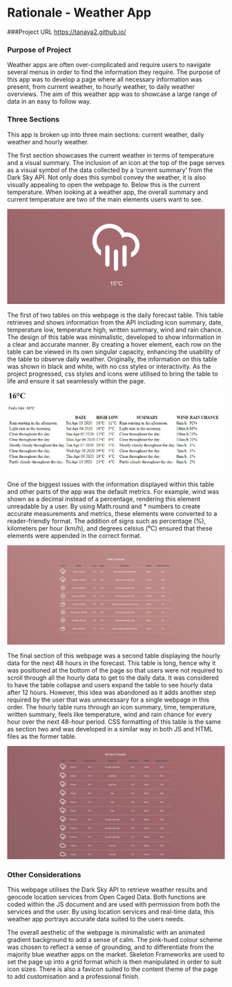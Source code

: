 # Rationale - Weather App

###Project URL
https://tanaya2.github.io/

### Purpose of Project
Weather apps are often over-complicated and require users to navigate several menus in order to find the information they require. The purpose of this app was to develop a page where all necessary information was present, from current weather, to hourly weather, to daily weather overviews. The aim of this weather app was to showcase a large range of data in an easy to follow way.


### Three Sections

This app is broken up into three main sections: current weather, daily weather and hourly weather.

The first section showcases the current weather in terms of temperature and a visual summary. The inclusion of an icon at the top of the page serves as a visual symbol of the data collected by a ‘current summary’ from the Dark Sky API. Not only does this symbol convey the weather, it is also visually appealing to open the webpage to. Below this is the current temperature. When looking at a weather app, the overall summary and current temperature are two of the main elements users want to see.

![Markdown Section One](/images/markdown_sectionone.png)

The first of two tables on this webpage is the daily forecast table. This table retrieves and shows information from the API including icon summary, date, temperature low, temperature high, written summary, wind and rain chance. The design of this table was minimalistic, developed to show information in a clear and accurate manner. By creating a hover element, each row on the table can be viewed in its own singular capacity, enhancing the usability of the table to observe daily weather. Originally, the information on this table was shown in black and white, with no css styles or interactivity. As the project progressed, css styles and icons were utilised to bring the table to life and ensure it sat seamlessly within the page. 

![Markdown Original](/images/markdown_original.png)

One of the biggest issues with the information displayed within this table and other parts of the app was the default metrics. For example, wind was shown as a decimal instead of a percentage, rendering this element unreadable by a user. By using Math.round and * numbers to create accurate measurements and metrics, these elements were converted to a reader-friendly format. The addition of signs such as percentage (%), kilometers per hour (km/h), and degrees celsius (⁰C) ensured that these elements were appended in the correct format.

![Markdown Section Two](/images/markdown_sectiontwo.png)

The final section of this webpage was a second table displaying the hourly data for the next 48 hours in the forecast. This table is long, hence why it was positioned at the bottom of the page so that users were not required to scroll through all the hourly data to get to the daily data. It was considered to have the table collapse and users expand the table to see hourly data after 12 hours. However, this idea was abandoned as it adds another step required by the user that was unnecessary for a single webpage in this order. The hourly table runs through an icon summary, time, temperature, written summary, feels like temperature, wind and rain chance for every hour over the next 48-hour period. CSS formatting of this table is the same as section two and was developed in a similar way in both JS and HTML files as the former table.

![Markdown Section Three](/images/markdown_sectionfour.png)

### Other Considerations
This webpage utilises the Dark Sky API to retrieve weather results and geocode location services from Open Caged Data. Both functions are coded within the JS document and are used with permission from both the services and the user. By using location services and real-time data, this weather app portrays accurate data suited to the users needs. 

The overall aesthetic of the webpage is minimalistic with an animated gradient background to add a sense of calm. The pink-hued colour scheme was chosen to reflect a sense of grounding, and to differentiate from the majority blue weather apps on the market. Skeleton Frameworks are used to set the page up into a grid format which is then manipulated in order to suit icon sizes. There is also a favicon suited to the content theme of the page to add customisation and a professional finish. 
